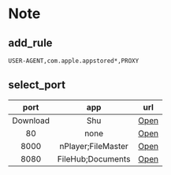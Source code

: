 # Note

## add_rule
`USER-AGENT,com.apple.appstored*,PROXY`

## select_port

|port|app|url|
|:-:|:-:|:-:|
|Download|Shu|[Open](https://raw.githubusercontent.com/Brywmzl/ipa/master/xml/download.xml)|
|80|none|[Open](itms-services://?action=download-manifest&url=https://raw.githubusercontent.com/Brywmzl/ipa/master/xml/80.xml)|
|8000|nPlayer;FileMaster|[Open](itms-services://?action=download-manifest&url=https://raw.githubusercontent.com/Brywmzl/ipa/master/xml/8000.xml)|
|8080|FileHub;Documents|[Open](itms-services://?action=download-manifest&url=https://raw.githubusercontent.com/Brywmzl/ipa/master/xml/8080.xml)|
